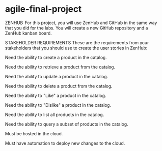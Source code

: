 # agile-final-project

ZENHUB  
For this project, you will use ZenHub and GitHub in the same way that you did for the labs. You will create a new GitHub repository and a ZenHub kanban board.  

STAKEHOLDER REQUIREMENTS 
These are the requirements from your stakeholders that you should use to create the user stories in ZenHub:

Need the ability to create a product in the catalog. 

Need the ability to retrieve a product from the catalog. 

Need the ability to update a product in the catalog. 

Need the ability to delete a product from the catalog. 

Need the ability to "Like" a product in the catalog. 

Need the ability to "Dislike" a product in the catalog. 

Need the ability to list all products in the catalog. 

Need the ability to query a subset of products in the catalog. 

Must be hosted in the cloud. 

Must have automation to deploy new changes to the cloud. 
